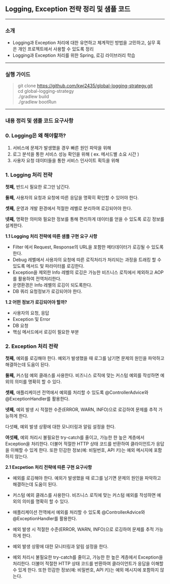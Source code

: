 ## Logging, Exception 전략 정리 및 샘플 코드

---
### 소개
- Logging과 Exception 처리에 대한 유연하고 체계적인 방법을 고민하고, 실무 혹은 개인 프로젝트에서 사용할 수 있도록 정리
- Logging과 Exception 처리를 위한 Spring, 로깅 라이브러리 학습

--- 

### 실행 가이드
> git clone https://github.com/kwj2435/global-logging-strategy.git  
> cd global-logging-strategy  
> ./gradlew build  
> ./gradlew bootRun

---


### 내용 정리 및 샘플 코드 요구사항
### 0. Logging은 왜 해야할까?
1. 서비스에 문제가 발생했을 경우 빠른 원인 파악을 위해
2. 로그 분석을 통한 서비스 성능 확인을 위해 ( ex. 메서드별 소요 시간 )
3. 사용자 요청 데이터들을 통한 서비스 인사이트 획득을 위해
### 1. Logging 처리 전략
**첫째,** 반드시 필요한 로그만 남긴다.  

**둘째,** 사용자의 요청과 요청에 따른 응답을 명확히 확인할 수 있어야 한다.  

**셋째,** 운영과 개발 환경에서 적절한 레벨로 분리하여 로깅되어야 한다.  

**넷째,** 명확한 의미와 필요한 정보를 통해 편리하게 데이터를 얻을 수 있도록 로깅 정보를 설계한다.

**1.1 Logging 처리 전략에 따른 샘플 구현 요구 사항**
- Filter 에서 Request, Response의 URL을 포함한 메타데이터가 로깅될 수 있도록 한다.
- Debug 레벨에서 사용자의 요청에 따른 로직처리가 처리되는 과정을 트래킹 할 수 있도록 메서드 및 파라미터를 로깅한다.
- Exception을 제외한 Info 레벨의 로깅은 가능한 비즈니스 로직에서 제외하고 AOP를 활용하여 전역처리한다.
- 운영환경은 Info 레벨의 로깅이 되도록한다.
- DB 쿼리 요청정보가 로깅되어야 한다.

**1.2 어떤 정보가 로깅되어야 할까?**
- 사용자의 요청, 응답
- Exception 및 Error
- DB 요청
- 핵심 메서드에서 로깅이 필요한 부분

### 2. Exception 처리 전략
**첫째,** 예외를 로깅해야 한다.
예외가 발생했을 때 로그를 남기면 문제의 원인을 파악하고 해결하는데 도움이 된다.

**둘째,** 커스텀 예외 클래스를 사용한다.
비즈니스 로직에 맞는 커스텀 예외를 작성하면 예외의 의미를 명확히 할 수 있다.

**셋째,** 애플리케이션 전역에서 예외를 처리할 수 있도록 @ControllerAdvice와 @ExceptionHandler를 활용한다.

**넷째,** 예외 발생 시 적절한 수준(ERROR, WARN, INFO)으로 로깅하여 문제를 추적 가능하게 한다.

다섯째, 예외 발생 상황에 대한 모니터링과 알림 설정을 한다.

**여섯째,** 예외 처리시 불필요한 try-catch를 줄이고, 가능한 한 높은 계층에서 Exception을 처리한다.
더불어 적절한 HTTP 상태 코드를 반환하여 클라이언트가 응답을 이해할 수 있게 한다.
또한 민감한 정보(예: 비밀번호, API 키)는 예외 메시지에 포함하지 않는다.

**2.1 Excpetion 처리 전략에 따른 구현 요구사항**
- 예외를 로깅해야 한다.
예외가 발생했을 때 로그를 남기면 문제의 원인을 파악하고 해결하는데 도움이 된다.

- 커스텀 예외 클래스를 사용한다.
비즈니스 로직에 맞는 커스텀 예외를 작성하면 예외의 의미를 명확히 할 수 있다.

- 애플리케이션 전역에서 예외를 처리할 수 있도록 @ControllerAdvice와 @ExceptionHandler를 활용한다.

- 예외 발생 시 적절한 수준(ERROR, WARN, INFO)으로 로깅하여 문제를 추적 가능하게 한다.

- 예외 발생 상황에 대한 모니터링과 알림 설정을 한다.

- 예외 처리시 불필요한 try-catch를 줄이고, 가능한 한 높은 계층에서 Exception을 처리한다.
더불어 적절한 HTTP 상태 코드를 반환하여 클라이언트가 응답을 이해할 수 있게 한다.
또한 민감한 정보(예: 비밀번호, API 키)는 예외 메시지에 포함하지 않는다.
